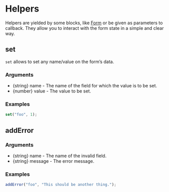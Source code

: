 # Helpers

Helpers are yielded by some blocks, like [Form](./form) or be given as parameters to callback. They allow you to interact with the form state in a simple and clear way.

## set

`set` allows to set any name/value on the form’s data.

### Arguments

- {string} name - The name of the field for which the value is to be set.
- {number} value - The value to be set.

### Examples

```javascript
set("foo", 1);
```

## addError

### Arguments

- {string} name - The name of the invalid field.
- {string} message - The error message.

### Examples

```javascript
addError("foo", "This should be another thing.");
```
